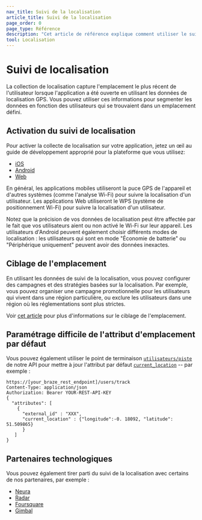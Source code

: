 ```yaml
---
nav_title: Suivi de la localisation
article_title: Suivi de la localisation
page_order: 0
page_type: Référence
description: "Cet article de référence explique comment utiliser le suivi de localisation et le ciblage de localisation dans vos applications."
tool: Localisation
---
```


# Suivi de localisation

La collection de localisation capture l'emplacement le plus récent de l'utilisateur lorsque l'application a été ouverte en utilisant les données de localisation GPS. Vous pouvez utiliser ces informations pour segmenter les données en fonction des utilisateurs qui se trouvaient dans un emplacement défini.

## Activation du suivi de localisation

Pour activer la collecte de localisation sur votre application, jetez un œil au guide de développement approprié pour la plateforme que vous utilisez:

- [iOS][2]
- [Android][3]
- [Web][4]

En général, les applications mobiles utiliseront la puce GPS de l'appareil et d'autres systèmes (comme l'analyse Wi-Fi) pour suivre la localisation d'un utilisateur. Les applications Web utiliseront le WPS (système de positionnement Wi-Fi) pour suivre la localisation d'un utilisateur.

Notez que la précision de vos données de localisation peut être affectée par le fait que vos utilisateurs aient ou non activé le Wi-Fi sur leur appareil. Les utilisateurs d'Android peuvent également choisir différents modes de localisation : les utilisateurs qui sont en mode "Économie de batterie" ou "Périphérique uniquement" peuvent avoir des données inexactes.

## Ciblage de l'emplacement

En utilisant les données de suivi de la localisation, vous pouvez configurer des campagnes et des stratégies basées sur la localisation. Par exemple, vous pouvez organiser une campagne promotionnelle pour les utilisateurs qui vivent dans une région particulière, ou exclure les utilisateurs dans une région où les réglementations sont plus strictes.

Voir [cet article][1] pour plus d'informations sur le ciblage de l'emplacement.

## Paramétrage difficile de l'attribut d'emplacement par défaut

Vous pouvez également utiliser le point de terminaison [`utilisateurs/piste`][8] de notre API pour mettre à jour l'attribut par défaut [`current_location`][9] </a> -- par exemple :
```
https://[your_braze_rest_endpoint]/users/track
Content-Type: application/json
Authorization: Bearer YOUR-REST-API-KEY
{
  "attributes": [ 
    {
      "external_id" : "XXX",
      "current_location" : {"longitude":-0. 18092, "latitude": 51.509865}
      }
   ]
}
```

## Partenaires technologiques

Vous pouvez également tirer parti du suivi de la localisation avec certains de nos partenaires, par exemple :

- [Neura][5]
- [Radar][6]
- [Foursquare][7]
- [Gimbal][10]

[1]: {{site.baseurl}}/user_guide/engagement_tools/segments/location_targeting/
[2]: {{site.baseurl}}/developer_guide/platform_integration_guides/ios/analytics/location_tracking/
[3]: {{site.baseurl}}/developer_guide/platform_integration_guides/android/analytics/location_tracking/
[4]: https://js.appboycdn.com/web-sdk/latest/doc/module-appboy.html#.trackLocation
[5]: {{site.baseurl}}/partners/data_augmentation/contextual_location/neura_actions/
[6]: {{site.baseurl}}/partners/data_augmentation/contextual_location/radar/
[7]: {{site.baseurl}}/partners/data_augmentation/contextual_location/foursquare/
[8]: {{site.baseurl}}/api/endpoints/user_data/post_user_track/
[9]: {{site.baseurl}}/api/objects_filters/user_attributes_object/
[10]: {{site.baseurl}}/partners/data_augmentation/contextual_location/gimbal/